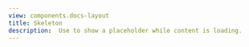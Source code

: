 ```yaml
---
view: components.docs-layout
title: Skeleton
description:  Use to show a placeholder while content is loading.
---
```


<x-component-preview component="previews.skeleton-demo"></x-component-preview>
